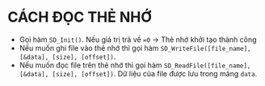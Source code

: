 # **CÁCH ĐỌC THẺ NHỚ**
- Gọi hàm `SD_Init()`. Nếu giá trị trả về `=0` -> Thẻ nhớ khởi tạo thành công
- Nếu muốn ghi file vào thẻ nhớ thì gọi hàm `SD_WriteFile([file_name], [&data], [size], [offset])`.
- Nếu muốn đọc file trên thẻ nhớ thì gọi hàm `SD_ReadFile([file_name], [&data], [size], [offset])`. Dữ liệu của file được lưu trong mảng `data`.